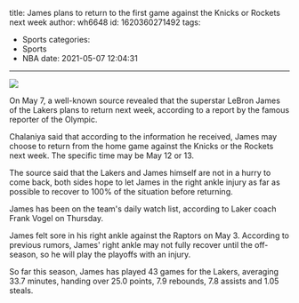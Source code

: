 title: James plans to return to the first game against the Knicks or Rockets next week
author: wh6648
id: 1620360271492
tags: 
- Sports
categories: 
- Sports
- NBA
date: 2021-05-07 12:04:31
---
![](https://p9.itc.cn/q_70/images01/20210507/6dd93663946342948cedbe8ad8584617.jpeg)


On May 7, a well-known source revealed that the superstar LeBron James of the Lakers plans to return next week, according to a report by the famous reporter of the Olympic.

Chalaniya said that according to the information he received, James may choose to return from the home game against the Knicks or the Rockets next week. The specific time may be May 12 or 13.

The source said that the Lakers and James himself are not in a hurry to come back, both sides hope to let James in the right ankle injury as far as possible to recover to 100% of the situation before returning.

James has been on the team's daily watch list, according to Laker coach Frank Vogel on Thursday.

James felt sore in his right ankle against the Raptors on May 3. According to previous rumors, James' right ankle may not fully recover until the off-season, so he will play the playoffs with an injury.

So far this season, James has played 43 games for the Lakers, averaging 33.7 minutes, handing over 25.0 points, 7.9 rebounds, 7.8 assists and 1.05 steals.

